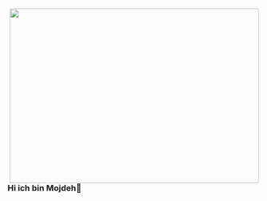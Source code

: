 # <img src="https://cdnb.artstation.com/p/assets/images/images/028/991/999/original/anna-havrylyukh-.gif?1596125112" align="right" width="500" height="350" >
### Hi ich bin Mojdeh👋

<!--
**mojdehsap/mojdehsap** is a ✨ _special_ ✨ repository because its `README.md` (this file) appears on your GitHub profile.

[<img width="25" src="https://unpkg.com/simple-icons@v4/icons/linkedin.svg" align="left" />][linkedin](https://www.linkedin.com/in/mojde-saadat-6b92371b2/)
